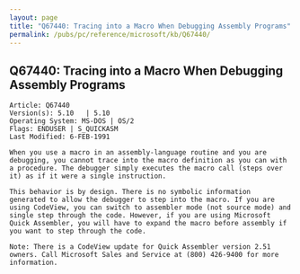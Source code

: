 ```yaml
---
layout: page
title: "Q67440: Tracing into a Macro When Debugging Assembly Programs"
permalink: /pubs/pc/reference/microsoft/kb/Q67440/
---
```


## Q67440: Tracing into a Macro When Debugging Assembly Programs

	Article: Q67440
	Version(s): 5.10   | 5.10
	Operating System: MS-DOS | OS/2
	Flags: ENDUSER | S_QUICKASM
	Last Modified: 6-FEB-1991
	
	When you use a macro in an assembly-language routine and you are
	debugging, you cannot trace into the macro definition as you can with
	a procedure. The debugger simply executes the macro call (steps over
	it) as if it were a single instruction.
	
	This behavior is by design. There is no symbolic information
	generated to allow the debugger to step into the macro. If you are
	using CodeView, you can switch to assembler mode (not source mode) and
	single step through the code. However, if you are using Microsoft
	Quick Assembler, you will have to expand the macro before assembly if
	you want to step through the code.
	
	Note: There is a CodeView update for Quick Assembler version 2.51
	owners. Call Microsoft Sales and Service at (800) 426-9400 for more
	information.
